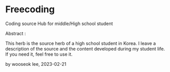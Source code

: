 # Freecoding
Coding source Hub for middle/High school student

Abstract : 

This herb is the source herb of a high school student in Korea.
I leave a description of the source and the content developed during my student life.
If you need it, feel free to use it.









by wooseok lee,   2023-02-21
